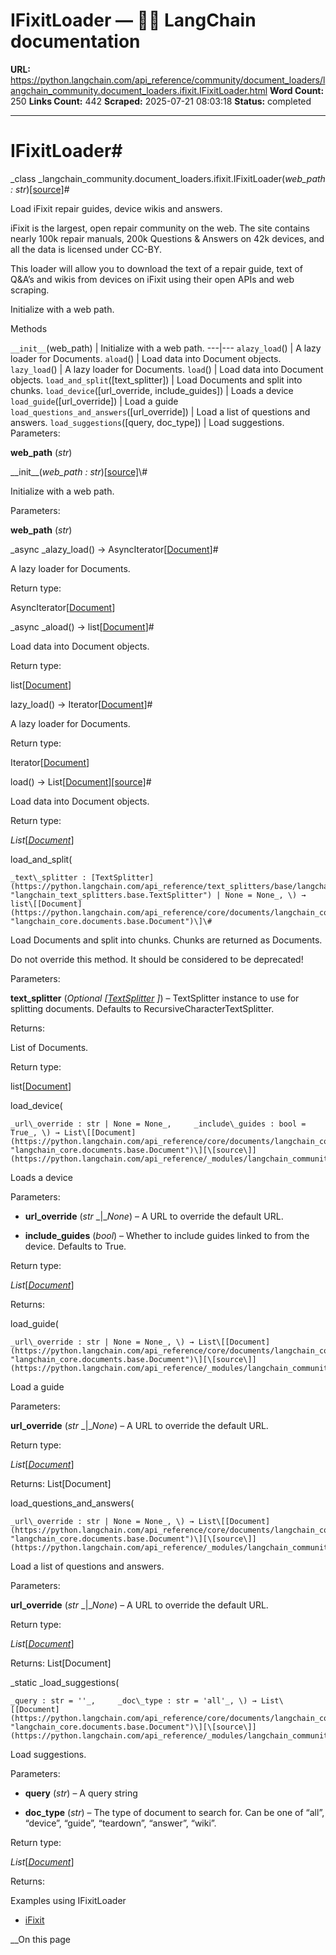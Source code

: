 # IFixitLoader — 🦜🔗 LangChain  documentation

**URL:** https://python.langchain.com/api_reference/community/document_loaders/langchain_community.document_loaders.ifixit.IFixitLoader.html
**Word Count:** 250
**Links Count:** 442
**Scraped:** 2025-07-21 08:03:18
**Status:** completed

---

# IFixitLoader\#

_class _langchain\_community.document\_loaders.ifixit.IFixitLoader\(_web\_path : str_\)[\[source\]](https://python.langchain.com/api_reference/_modules/langchain_community/document_loaders/ifixit.html#IFixitLoader)\#     

Load iFixit repair guides, device wikis and answers.

iFixit is the largest, open repair community on the web. The site contains nearly 100k repair manuals, 200k Questions & Answers on 42k devices, and all the data is licensed under CC-BY.

This loader will allow you to download the text of a repair guide, text of Q&A’s and wikis from devices on iFixit using their open APIs and web scraping.

Initialize with a web path.

Methods

`__init__`\(web\_path\) | Initialize with a web path.   ---|---   `alazy_load`\(\) | A lazy loader for Documents.   `aload`\(\) | Load data into Document objects.   `lazy_load`\(\) | A lazy loader for Documents.   `load`\(\) | Load data into Document objects.   `load_and_split`\(\[text\_splitter\]\) | Load Documents and split into chunks.   `load_device`\(\[url\_override, include\_guides\]\) | Loads a device   `load_guide`\(\[url\_override\]\) | Load a guide   `load_questions_and_answers`\(\[url\_override\]\) | Load a list of questions and answers.   `load_suggestions`\(\[query, doc\_type\]\) | Load suggestions.      Parameters:     

**web\_path** \(_str_\)

\_\_init\_\_\(_web\_path : str_\)[\[source\]](https://python.langchain.com/api_reference/_modules/langchain_community/document_loaders/ifixit.html#IFixitLoader.__init__)\#     

Initialize with a web path.

Parameters:     

**web\_path** \(_str_\)

_async _alazy\_load\(\) → AsyncIterator\[[Document](https://python.langchain.com/api_reference/core/documents/langchain_core.documents.base.Document.html#langchain_core.documents.base.Document "langchain_core.documents.base.Document")\]\#     

A lazy loader for Documents.

Return type:     

AsyncIterator\[[Document](https://python.langchain.com/api_reference/core/documents/langchain_core.documents.base.Document.html#langchain_core.documents.base.Document "langchain_core.documents.base.Document")\]

_async _aload\(\) → list\[[Document](https://python.langchain.com/api_reference/core/documents/langchain_core.documents.base.Document.html#langchain_core.documents.base.Document "langchain_core.documents.base.Document")\]\#     

Load data into Document objects.

Return type:     

list\[[Document](https://python.langchain.com/api_reference/core/documents/langchain_core.documents.base.Document.html#langchain_core.documents.base.Document "langchain_core.documents.base.Document")\]

lazy\_load\(\) → Iterator\[[Document](https://python.langchain.com/api_reference/core/documents/langchain_core.documents.base.Document.html#langchain_core.documents.base.Document "langchain_core.documents.base.Document")\]\#     

A lazy loader for Documents.

Return type:     

Iterator\[[Document](https://python.langchain.com/api_reference/core/documents/langchain_core.documents.base.Document.html#langchain_core.documents.base.Document "langchain_core.documents.base.Document")\]

load\(\) → List\[[Document](https://python.langchain.com/api_reference/core/documents/langchain_core.documents.base.Document.html#langchain_core.documents.base.Document "langchain_core.documents.base.Document")\][\[source\]](https://python.langchain.com/api_reference/_modules/langchain_community/document_loaders/ifixit.html#IFixitLoader.load)\#     

Load data into Document objects.

Return type:     

_List_\[[_Document_](https://python.langchain.com/api_reference/core/documents/langchain_core.documents.base.Document.html#langchain_core.documents.base.Document "langchain_core.documents.base.Document")\]

load\_and\_split\(

    _text\_splitter : [TextSplitter](https://python.langchain.com/api_reference/text_splitters/base/langchain_text_splitters.base.TextSplitter.html#langchain_text_splitters.base.TextSplitter "langchain_text_splitters.base.TextSplitter") | None = None_, \) → list\[[Document](https://python.langchain.com/api_reference/core/documents/langchain_core.documents.base.Document.html#langchain_core.documents.base.Document "langchain_core.documents.base.Document")\]\#     

Load Documents and split into chunks. Chunks are returned as Documents.

Do not override this method. It should be considered to be deprecated\!

Parameters:     

**text\_splitter** \(_Optional_ _\[_[_TextSplitter_](https://python.langchain.com/api_reference/text_splitters/base/langchain_text_splitters.base.TextSplitter.html#langchain_text_splitters.base.TextSplitter "langchain_text_splitters.base.TextSplitter") _\]_\) – TextSplitter instance to use for splitting documents. Defaults to RecursiveCharacterTextSplitter.

Returns:     

List of Documents.

Return type:     

list\[[Document](https://python.langchain.com/api_reference/core/documents/langchain_core.documents.base.Document.html#langchain_core.documents.base.Document "langchain_core.documents.base.Document")\]

load\_device\(

    _url\_override : str | None = None_,     _include\_guides : bool = True_, \) → List\[[Document](https://python.langchain.com/api_reference/core/documents/langchain_core.documents.base.Document.html#langchain_core.documents.base.Document "langchain_core.documents.base.Document")\][\[source\]](https://python.langchain.com/api_reference/_modules/langchain_community/document_loaders/ifixit.html#IFixitLoader.load_device)\#     

Loads a device

Parameters:     

  * **url\_override** \(_str_ _|__None_\) – A URL to override the default URL.

  * **include\_guides** \(_bool_\) – Whether to include guides linked to from the device. Defaults to True.

Return type:     

_List_\[[_Document_](https://python.langchain.com/api_reference/core/documents/langchain_core.documents.base.Document.html#langchain_core.documents.base.Document "langchain_core.documents.base.Document")\]

Returns:

load\_guide\(

    _url\_override : str | None = None_, \) → List\[[Document](https://python.langchain.com/api_reference/core/documents/langchain_core.documents.base.Document.html#langchain_core.documents.base.Document "langchain_core.documents.base.Document")\][\[source\]](https://python.langchain.com/api_reference/_modules/langchain_community/document_loaders/ifixit.html#IFixitLoader.load_guide)\#     

Load a guide

Parameters:     

**url\_override** \(_str_ _|__None_\) – A URL to override the default URL.

Return type:     

_List_\[[_Document_](https://python.langchain.com/api_reference/core/documents/langchain_core.documents.base.Document.html#langchain_core.documents.base.Document "langchain_core.documents.base.Document")\]

Returns: List\[Document\]

load\_questions\_and\_answers\(

    _url\_override : str | None = None_, \) → List\[[Document](https://python.langchain.com/api_reference/core/documents/langchain_core.documents.base.Document.html#langchain_core.documents.base.Document "langchain_core.documents.base.Document")\][\[source\]](https://python.langchain.com/api_reference/_modules/langchain_community/document_loaders/ifixit.html#IFixitLoader.load_questions_and_answers)\#     

Load a list of questions and answers.

Parameters:     

**url\_override** \(_str_ _|__None_\) – A URL to override the default URL.

Return type:     

_List_\[[_Document_](https://python.langchain.com/api_reference/core/documents/langchain_core.documents.base.Document.html#langchain_core.documents.base.Document "langchain_core.documents.base.Document")\]

Returns: List\[Document\]

_static _load\_suggestions\(

    _query : str = ''_,     _doc\_type : str = 'all'_, \) → List\[[Document](https://python.langchain.com/api_reference/core/documents/langchain_core.documents.base.Document.html#langchain_core.documents.base.Document "langchain_core.documents.base.Document")\][\[source\]](https://python.langchain.com/api_reference/_modules/langchain_community/document_loaders/ifixit.html#IFixitLoader.load_suggestions)\#     

Load suggestions.

Parameters:     

  * **query** \(_str_\) – A query string

  * **doc\_type** \(_str_\) – The type of document to search for. Can be one of “all”, “device”, “guide”, “teardown”, “answer”, “wiki”.

Return type:     

_List_\[[_Document_](https://python.langchain.com/api_reference/core/documents/langchain_core.documents.base.Document.html#langchain_core.documents.base.Document "langchain_core.documents.base.Document")\]

Returns:

Examples using IFixitLoader

  * [iFixit](https://python.langchain.com/docs/integrations/document_loaders/ifixit/)

__On this page